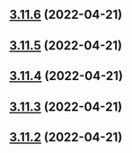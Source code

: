 ## [3.11.6](https://github.com/drey0143143/test-change-log/compare/v3.11.5...v3.11.6) (2022-04-21)



## [3.11.5](https://github.com/drey0143143/test-change-log/compare/v3.11.4...v3.11.5) (2022-04-21)



## [3.11.4](https://github.com/drey0143143/test-change-log/compare/v3.11.3...v3.11.4) (2022-04-21)



## [3.11.3](https://github.com/drey0143143/test-change-log/compare/v3.11.2...v3.11.3) (2022-04-21)



## [3.11.2](https://github.com/drey0143143/test-change-log/compare/v3.11.1...v3.11.2) (2022-04-21)




